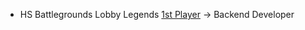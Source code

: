 - HS Battlegrounds Lobby Legends [1st Player](https://esports.gg/news/hearthstone/rimgosu-wins-battlegrounds-lobby-legends/) -> Backend Developer
